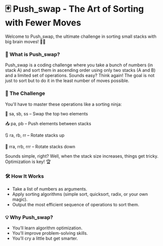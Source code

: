 # 🃏 Push_swap - The Art of Sorting with Fewer Moves

Welcome to Push_swap, the ultimate challenge in sorting small stacks with big brain moves! 🧠✨
### 📌 What is Push_swap?

Push_swap is a coding challenge where you take a bunch of numbers (in stack A) and sort them in ascending order using only two stacks (A and B) and a limited set of operations. Sounds easy? Think again! The goal is not just to sort but to do it in the least number of moves possible.
### 🎯 The Challenge

You'll have to master these operations like a sorting ninja:

🔄 sa, sb, ss – Swap the top two elements

📤 pa, pb – Push elements between stacks
 
🔃 ra, rb, rr – Rotate stacks up

🔄 rra, rrb, rrr – Rotate stacks down

Sounds simple, right? Well, when the stack size increases, things get tricky. Optimization is key! 🏆
### 🛠️ How It Works

- Take a list of numbers as arguments.
- Apply sorting algorithms (simple sort, quicksort, radix, or your own magic).
- Output the most efficient sequence of operations to sort them.

### 💡 Why Push_swap?

- You’ll learn algorithm optimization.
- You’ll improve problem-solving skills.
- You’ll cry a little but get smarter.
